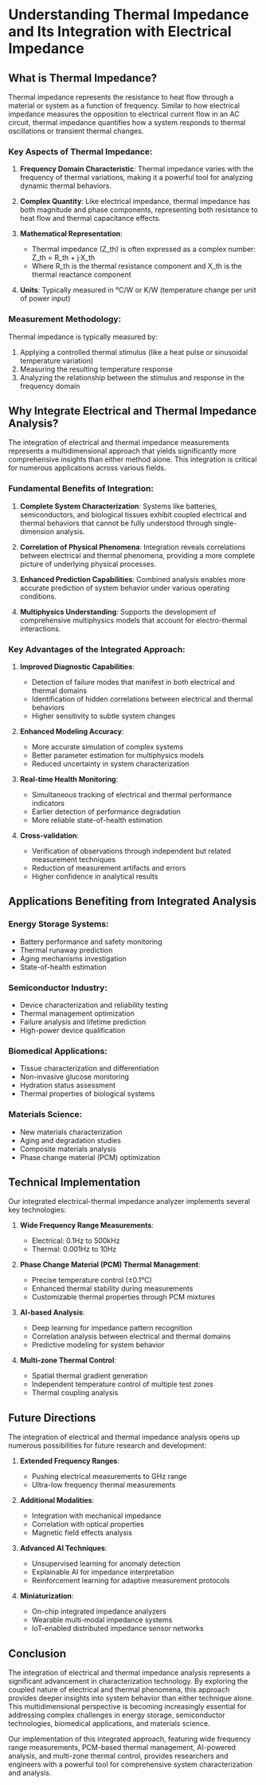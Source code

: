 # Understanding Thermal Impedance and Its Integration with Electrical Impedance

## What is Thermal Impedance?

Thermal impedance represents the resistance to heat flow through a material or system as a function of frequency. Similar to how electrical impedance measures the opposition to electrical current flow in an AC circuit, thermal impedance quantifies how a system responds to thermal oscillations or transient thermal changes.

### Key Aspects of Thermal Impedance:

1. **Frequency Domain Characteristic**: Thermal impedance varies with the frequency of thermal variations, making it a powerful tool for analyzing dynamic thermal behaviors.

2. **Complex Quantity**: Like electrical impedance, thermal impedance has both magnitude and phase components, representing both resistance to heat flow and thermal capacitance effects.

3. **Mathematical Representation**:
   - Thermal impedance (Z_th) is often expressed as a complex number: Z_th = R_th + j·X_th
   - Where R_th is the thermal resistance component and X_th is the thermal reactance component

4. **Units**: Typically measured in °C/W or K/W (temperature change per unit of power input)

### Measurement Methodology:

Thermal impedance is typically measured by:
1. Applying a controlled thermal stimulus (like a heat pulse or sinusoidal temperature variation)
2. Measuring the resulting temperature response
3. Analyzing the relationship between the stimulus and response in the frequency domain

## Why Integrate Electrical and Thermal Impedance Analysis?

The integration of electrical and thermal impedance measurements represents a multidimensional approach that yields significantly more comprehensive insights than either method alone. This integration is critical for numerous applications across various fields.

### Fundamental Benefits of Integration:

1. **Complete System Characterization**: Systems like batteries, semiconductors, and biological tissues exhibit coupled electrical and thermal behaviors that cannot be fully understood through single-dimension analysis.

2. **Correlation of Physical Phenomena**: Integration reveals correlations between electrical and thermal phenomena, providing a more complete picture of underlying physical processes.

3. **Enhanced Prediction Capabilities**: Combined analysis enables more accurate prediction of system behavior under various operating conditions.

4. **Multiphysics Understanding**: Supports the development of comprehensive multiphysics models that account for electro-thermal interactions.

### Key Advantages of the Integrated Approach:

1. **Improved Diagnostic Capabilities**:
   - Detection of failure modes that manifest in both electrical and thermal domains
   - Identification of hidden correlations between electrical and thermal behaviors
   - Higher sensitivity to subtle system changes

2. **Enhanced Modeling Accuracy**:
   - More accurate simulation of complex systems
   - Better parameter estimation for multiphysics models
   - Reduced uncertainty in system characterization

3. **Real-time Health Monitoring**:
   - Simultaneous tracking of electrical and thermal performance indicators
   - Earlier detection of performance degradation
   - More reliable state-of-health estimation

4. **Cross-validation**:
   - Verification of observations through independent but related measurement techniques
   - Reduction of measurement artifacts and errors
   - Higher confidence in analytical results

## Applications Benefiting from Integrated Analysis

### Energy Storage Systems:
- Battery performance and safety monitoring
- Thermal runaway prediction
- Aging mechanisms investigation
- State-of-health estimation

### Semiconductor Industry:
- Device characterization and reliability testing
- Thermal management optimization
- Failure analysis and lifetime prediction
- High-power device qualification

### Biomedical Applications:
- Tissue characterization and differentiation
- Non-invasive glucose monitoring
- Hydration status assessment
- Thermal properties of biological systems

### Materials Science:
- New materials characterization
- Aging and degradation studies
- Composite materials analysis
- Phase change material (PCM) optimization

## Technical Implementation

Our integrated electrical-thermal impedance analyzer implements several key technologies:

1. **Wide Frequency Range Measurements**:
   - Electrical: 0.1Hz to 500kHz
   - Thermal: 0.001Hz to 10Hz

2. **Phase Change Material (PCM) Thermal Management**:
   - Precise temperature control (±0.1°C)
   - Enhanced thermal stability during measurements
   - Customizable thermal properties through PCM mixtures

3. **AI-based Analysis**:
   - Deep learning for impedance pattern recognition
   - Correlation analysis between electrical and thermal domains
   - Predictive modeling for system behavior

4. **Multi-zone Thermal Control**:
   - Spatial thermal gradient generation
   - Independent temperature control of multiple test zones
   - Thermal coupling analysis

## Future Directions

The integration of electrical and thermal impedance analysis opens up numerous possibilities for future research and development:

1. **Extended Frequency Ranges**:
   - Pushing electrical measurements to GHz range
   - Ultra-low frequency thermal measurements

2. **Additional Modalities**:
   - Integration with mechanical impedance
   - Correlation with optical properties
   - Magnetic field effects analysis

3. **Advanced AI Techniques**:
   - Unsupervised learning for anomaly detection
   - Explainable AI for impedance interpretation
   - Reinforcement learning for adaptive measurement protocols

4. **Miniaturization**:
   - On-chip integrated impedance analyzers
   - Wearable multi-modal impedance systems
   - IoT-enabled distributed impedance sensor networks

## Conclusion

The integration of electrical and thermal impedance analysis represents a significant advancement in characterization technology. By exploring the coupled nature of electrical and thermal phenomena, this approach provides deeper insights into system behavior than either technique alone. This multidimensional perspective is becoming increasingly essential for addressing complex challenges in energy storage, semiconductor technologies, biomedical applications, and materials science.

Our implementation of this integrated approach, featuring wide frequency range measurements, PCM-based thermal management, AI-powered analysis, and multi-zone thermal control, provides researchers and engineers with a powerful tool for comprehensive system characterization and analysis.